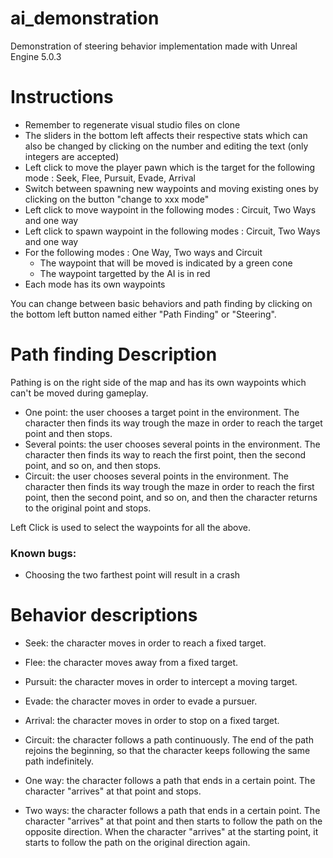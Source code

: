 # ai_demonstration

Demonstration of steering behavior implementation made with Unreal Engine 5.0.3

# Instructions

- Remember to regenerate visual studio files on clone
- The sliders in the bottom left affects their respective stats which can also be changed by clicking on the number and editing the text (only integers are accepted)
- Left click to move the player pawn which is the target for the following mode : Seek, Flee, Pursuit, Evade, Arrival
- Switch between spawning new waypoints and moving existing ones by clicking on the button "change to xxx mode"
- Left click to move waypoint in the following modes : Circuit, Two Ways and one way
- Left click to spawn waypoint in the following modes : Circuit, Two Ways and one way
- For the following modes : One Way, Two ways and Circuit
  - The waypoint that will be moved is indicated by a green cone
  - The waypoint targetted by the AI is in red
- Each mode has its own waypoints

You can change between basic behaviors and path finding by clicking on the bottom left button named either "Path Finding" or "Steering".

# Path finding Description

Pathing is on the right side of the map and has its own waypoints which can't be moved during gameplay.

- One point: the user chooses a target point in the environment. The character then finds
its way trough the maze in order to reach the target point and then stops.
- Several points: the user chooses several points in the environment. The character then
finds its way to reach the first point, then the second point, and so on, and then stops.
- Circuit: the user chooses several points in the environment. The character then finds its
way trough the maze in order to reach the first point, then the second point, and so on,
and then the character returns to the original point and stops.

Left Click is used to select the waypoints for all the above.

### Known bugs:
- Choosing the two farthest point will result in a crash

# Behavior descriptions

- Seek: the character moves in order to reach a fixed target.
- Flee: the character moves away from a fixed target.
- Pursuit: the character moves in order to intercept a moving target.
- Evade: the character moves in order to evade a pursuer.
- Arrival: the character moves in order to stop on a fixed target.

- Circuit: the character follows a path continuously. The end of the path rejoins the
beginning, so that the character keeps following the same path indefinitely.
- One way: the character follows a path that ends in a certain point. The character "arrives"
at that point and stops.
- Two ways: the character follows a path that ends in a certain point. The character
"arrives" at that point and then starts to follow the path on the opposite direction. When
the character "arrives" at the starting point, it starts to follow the path on the original
direction again.
